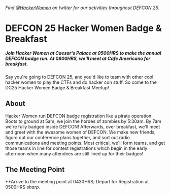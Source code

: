 ###### Find [@HackerWomen](https://twitter.com/hackerwomen) on twitter for our activities throughout DEFCON 25.
# DEFCON 25 Hacker Women Badge &amp; Breakfast
##### *Join Hacker Women at Caesar's Palace at 0500HRS to make the annual DEFCON badge run.  At 0800HRS, we'll meet at Cafe Americano for breakfast.*

Say you're going to DEFCON 25, and you'd like to team with other cool hacker women to play the CTFs and do hacker con stuff. So come to the DC25 Hacker Women Badge & Breakfast Meetup!

## About

Hacker Women run DEFCON badge registration like a pirate operation: Boots to ground at 5am; we join the hordes of zombies by 5:30am. By 7am we're fully badged inside DEFCON! Afterwards, over breakfast, we'll meet and greet with the awesome women of DEFCON. We make new friends, figure out our conference plans together, and sort out radio communications and meeting points.  Most critical, we'll form teams, and get those teams in line for contest registrations which begin in the early afternoon when many attendees are still lined up for their badges!

## The Meeting Point
**Arrive to the meeting point at 0430HRS; Depart for Registration at 0500HRS *sharp*.

